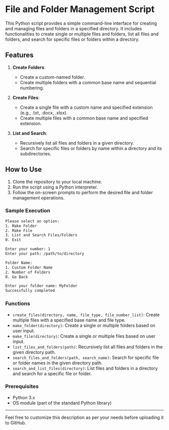 # File and Folder Management Script

This Python script provides a simple command-line interface for creating and managing files and folders in a specified directory. It includes functionalities to create single or multiple files and folders, list all files and folders, and search for specific files or folders within a directory.

## Features

1. **Create Folders**:
   - Create a custom-named folder.
   - Create multiple folders with a common base name and sequential numbering.

2. **Create Files**:
   - Create a single file with a custom name and specified extension (e.g., .txt, .docx, .xlsx).
   - Create multiple files with a common base name and specified extension.

3. **List and Search**:
   - Recursively list all files and folders in a given directory.
   - Search for specific files or folders by name within a directory and its subdirectories.

## How to Use

1. Clone the repository to your local machine.
2. Run the script using a Python interpreter.
3. Follow the on-screen prompts to perform the desired file and folder management operations.

### Sample Execution

```bash
Please select an option:
1. Make Folder
2. Make File
3. List and Search Files/Folders
0. Exit

Enter your number: 1
Enter your path: /path/to/directory

Folder Name: 
1. Custom Folder Name
2. Number of Folders
0. Go Back

Enter your folder name: MyFolder
Successfully completed
```

### Functions

- `create_files(directory, name, file_type, file_number_list)`: Create multiple files with a specified base name and file type.
- `make_folder(directory)`: Create a single or multiple folders based on user input.
- `make_file(directory)`: Create a single or multiple files based on user input.
- `list_files_and_folders(path)`: Recursively list all files and folders in the given directory path.
- `search_files_and_folders(path, search_name)`: Search for specific file or folder names in the given directory path.
- `search_and_list_files(directory)`: List files and folders in a directory and search for a specific file or folder.

### Prerequisites

- Python 3.x
- OS module (part of the standard Python library)

---

Feel free to customize this description as per your needs before uploading it to GitHub.
